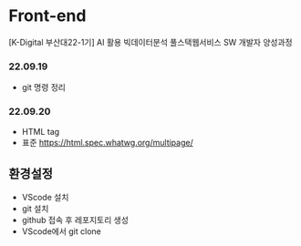 # Front-end
[K-Digital 부산대22-1기] AI 활용 빅데이터분석 풀스택웹서비스 SW 개발자 양성과정

### 22.09.19
+ git 명령 정리

### 22.09.20
+ HTML tag
+ 표준 https://html.spec.whatwg.org/multipage/

## 환경설정
+ VScode 설치
+ git 설치
+ github 접속 후 레포지토리 생성
+ VScode에서 git clone
